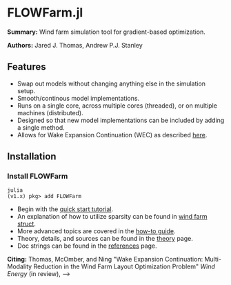 # FLOWFarm.jl

**Summary:** Wind farm simulation tool for gradient-based optimization.

**Authors:** Jared J. Thomas, Andrew P.J. Stanley

## Features
- Swap out models without changing anything else in the simulation setup.
- Smooth/continous model implementations.
- Runs on a single core, across multiple cores (threaded), or on multiple machines (distributed).
- Designed so that new model implementations can be included by adding a single method.
- Allows for Wake Expansion Continuation (WEC) as described [here](Explanation.md).

## Installation

### Install FLOWFarm

```
julia
(v1.x) pkg> add FLOWFarm
```

* Begin with the [quick start tutorial](Tutorial.md).
* An explanation of how to utilize sparsity can be found in [wind farm struct](WindFarmStruct.md).
* More advanced topics are covered in the [how-to guide](How_to.md).
* Theory, details, and sources can be found in the [theory](Explanation.md) page.
* Doc strings can be found in the [references](Reference.md) page.

**Citing:**
Thomas, McOmber, and Ning "Wake Expansion Continuation: Multi-Modality Reduction in the Wind Farm Layout Optimization Problem" *Wind Energy* (in review), -->

